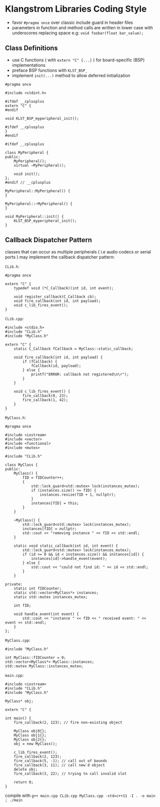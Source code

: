 # Klangstrom Libraries Coding Style

- favor `#pragma once`  over classic include guard in header files 
- parameters in function and method calls are written in lower case with underscores replacing space e.g: `void foobar(float bar_value);`

## Class Definitions

- use C functions ( with `extern "C" {...}` ) for board-specific (BSP) implementations
- preface BSP functions with `KLST_BSP_`
- implement `init(...)` method to allow deferred initialization 

```
#pragma once

#include <stdint.h>

#ifdef __cplusplus
extern "C" {
#endif

void KLST_BSP_myperipheral_init();

#ifdef __cplusplus
}
#endif

#ifdef __cplusplus

class MyPeripheral {
public:
    MyPeripheral();
    virtual ~MyPeripheral();

    void init();
};
#endif // __cplusplus
```

```
MyPeripheral::MyPeripheral() {
}

MyPeripheral::~MyPeripheral() {
}

void MyPeripheral::init() {
    KLST_BSP_myperipheral_init();
}
```

## Callback Dispatcher Pattern

classes that can occur as multiple peripherals ( i.e audio codecs or serial ports ) may implement the callback dispatcher pattern:

`CLib.h`:

```
#pragma once

extern "C" {
    typedef void (*C_Callback)(int id, int event);
        
    void register_callback(C_Callback cb);
    void fire_callback(int id, int payload);
    void c_lib_fires_event();
}
```

`CLib.cpp`:

```
#include <stdio.h>
#include "CLib.h"
#include "MyClass.h"

extern "C" {
    static C_Callback fCallback = MyClass::static_callback;

    void fire_callback(int id, int payload) {
        if (fCallback) {
            fCallback(id, payload);
        } else {
            printf("ERROR: callback not registered\n\r");
        }
    }
    
	void c_lib_fires_event() {
        fire_callback(0, 23);
        fire_callback(1, 42);
	}
}

```

`MyClass.h`:

```
#pragma once

#include <iostream>
#include <vector>
#include <functional>
#include <mutex>

#include "CLib.h"

class MyClass {
public:
    MyClass() {
        fID = fIDCounter++;
        {
            std::lock_guard<std::mutex> lock(instances_mutex);
            if (instances.size() <= fID) {
                instances.resize(fID + 1, nullptr);
            }
            instances[fID] = this;
        }
    }

    ~MyClass() {
        std::lock_guard<std::mutex> lock(instances_mutex);
        instances[fID] = nullptr;
        std::cout << "removing instance " << fID << std::endl;
    }

    static void static_callback(int id, int event) {
        std::lock_guard<std::mutex> lock(instances_mutex);
        if (id >= 0 && id < instances.size() && instances[id]) {
            instances[id]->handle_event(event);
        } else {
            std::cout << "could not find id: " << id << std::endl;
        }
    }

private:
    static int fIDCounter;
    static std::vector<MyClass*> instances;
    static std::mutex instances_mutex;

    int fID;

    void handle_event(int event) {
        std::cout << "instance " << fID << " received event: " << event << std::endl;
    }
};
```

`MyClass.cpp`:

```
#include "MyClass.h"

int MyClass::fIDCounter = 0;
std::vector<MyClass*> MyClass::instances;
std::mutex MyClass::instances_mutex;
```

`main.cpp`:

```
#include <iostream>
#include "CLib.h"
#include "MyClass.h"

MyClass* obj;

extern "C" {

int main() {
    fire_callback(2, 123); // fire non-existing object

    MyClass obj0{};
    MyClass obj1{};
    MyClass obj2{};
    obj = new MyClass();

    c_lib_fires_event();
    fire_callback(2, 123);
    fire_callback(5, -1); // call out of bounds
    fire_callback(3, 11); // call new`d object
    delete obj;
    fire_callback(3, 22); // trying to call invalid slot
    
    return 0;
}
```

compile with `‌g++ main.cpp CLib.cpp MyClass.cpp -std=c++11 -I . -o main ; ./main`